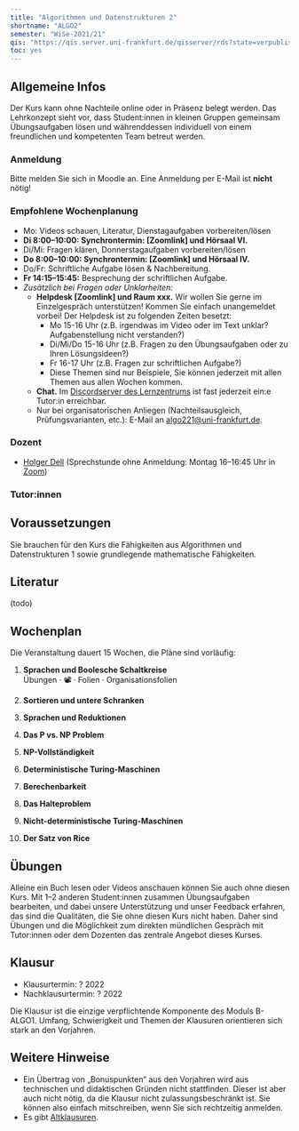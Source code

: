```yaml
---
title: "Algorithmen und Datenstrukturen 2"
shortname: "ALGO2"
semester: "WiSe-2021/21"
qis: "https://qis.server.uni-frankfurt.de/qisserver/rds?state=verpublish&status=init&vmfile=no&publishid=321520&moduleCall=webInfo&publishConfFile=webInfo&publishSubDir=veranstaltung"
toc: yes
---
```


## Allgemeine Infos

Der Kurs kann ohne Nachteile online oder in Präsenz belegt werden.
Das Lehrkonzept sieht vor, dass Student:innen in kleinen Gruppen gemeinsam Übungsaufgaben lösen und währenddessen individuell von einem freundlichen und kompetenten Team betreut werden.

### Anmeldung

Bitte melden Sie sich in Moodle an.<!-- und in [AUGE](https://anmeldung.studiumdigitale.uni-frankfurt.de/auge/index.php?newCourse=&fachbereich=FB+12+Informatik+und+Mathematik&kurs=113) an. In AUGE müssen Sie dreimal denselben Termin angeben. -->
Eine Anmeldung per E-Mail ist **nicht** nötig!

### Empfohlene Wochenplanung

- Mo: Videos schauen, Literatur, Dienstagaufgaben vorbereiten/lösen
- **Di 8:00–10:00: Synchrontermin: [Zoomlink] und Hörsaal VI.**
- Di/Mi: Fragen klären, Donnerstagaufgaben vorbereiten/lösen
- **Do 8:00–10:00: Synchrontermin: [Zoomlink] und Hörsaal IV.**
- Do/Fr: Schriftliche Aufgabe lösen & Nachbereitung.
- **Fr 14:15–15:45:** Besprechung der schriftlichen Aufgabe.
- *Zusätzlich bei Fragen oder Unklarheiten:*
  - **Helpdesk [Zoomlink] und Raum xxx.** Wir wollen Sie gerne im Einzelgespräch unterstützen! Kommen Sie einfach unangemeldet vorbei! Der Helpdesk ist zu folgenden Zeiten besetzt:
    - Mo 15-16 Uhr (z.B. irgendwas im Video oder im Text unklar? Aufgabenstellung nicht verstanden?)
    - Di/Mi/Do 15-16 Uhr (z.B. Fragen zu den Übungsaufgaben oder zu Ihren Lösungsideen?)
    - Fr 16-17 Uhr (z.B. Fragen zur schriftlichen Aufgabe?)
    - Diese Themen sind nur Beispiele, Sie können jederzeit mit allen Themen aus allen Wochen kommen.
  - **Chat.** Im [Discordserver des Lernzentrums](https://olat-ce.server.uni-frankfurt.de/olat/auth/RepositoryEntry/8206712847?5) ist fast jederzeit ein:e Tutor:in erreichbar.
  - Nur bei organisatorischen Anliegen (Nachteilsausgleich, Prüfungsvarianten, etc.): E-Mail an [algo221@uni-frankfurt.de](mailto:algo221@uni-frankfurt.de).



### Dozent
- [Holger Dell](https://tcs.uni-frankfurt.de/~dell/) (Sprechstunde ohne Anmeldung: Montag 16–16:45 Uhr in [Zoom](https://uni-frankfurt.zoom.us/my/holgerdell))

### Tutor:innen


## Voraussetzungen

Sie brauchen für den Kurs die Fähigkeiten aus Algorithmen und Datenstrukturen 1 sowie grundlegende mathematische Fähigkeiten.
<!-- Mit [diesem Selbsttest](voraussetzungen.pdf) können Sie vorab Ihre Fähigkeiten prüfen und auffrischen.-->


## Literatur
(todo)

## Wochenplan

Die Veranstaltung dauert 15 Wochen, die Pläne sind vorläufig<!--(🔥 = aktuelle Woche)-->:

1. **Sprachen und Boolesche Schaltkreise**\
Übungen · 📽️ · Folien · Organisationsfolien<br>

1. **Sortieren und untere Schranken**

1. **Sprachen und Reduktionen**

1. **Das P vs. NP Problem**

1. **NP-Vollständigkeit**

1. **Deterministische Turing-Maschinen**

1. **Berechenbarkeit**

1. **Das Halteproblem**

1. **Nicht-deterministische Turing-Maschinen**

1. **Der Satz von Rice**

## Übungen

Alleine ein Buch lesen oder Videos anschauen können Sie auch ohne diesen Kurs.
Mit 1–2 anderen Student:innen zusammen Übungsaufgaben bearbeiten, und dabei unsere Unterstützung und unser Feedback erfahren, das sind die Qualitäten, die Sie ohne diesen Kurs nicht haben.
Daher sind Übungen und die Möglichkeit zum direkten mündlichen Gespräch mit Tutor:innen oder dem Dozenten das zentrale Angebot dieses Kurses.

## Klausur

- Klausurtermin: ? 2022
- Nachklausurtermin: ? 2022

Die Klausur ist die einzige verpflichtende Komponente des Moduls B-ALGO1.
Umfang, Schwierigkeit und Themen der Klausuren orientieren sich stark an den Vorjahren.

## Weitere Hinweise

- Ein Übertrag von „Bonuspunkten“ aus den Vorjahren wird aus technischen und didaktischen Gründen nicht stattfinden. Dieser ist aber auch nicht nötig, da die Klausur nicht zulassungsbeschränkt ist. Sie können also einfach mitschreiben, wenn Sie sich rechtzeitig anmelden.
- Es gibt [Altklausuren](https://ae.cs.uni-frankfurt.de/teaching/altklausuren.html).

